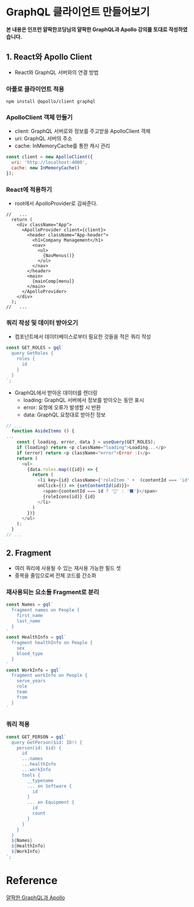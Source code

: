 

# GraphQL 클라이언트 만들어보기

**본 내용은 인프런 얄팍한코딩님의 얄팍한 GraphQL과 Apollo 강의를 토대로 작성하였습니다.**



## 1. React와 Apollo Client

* React와 GraphQL 서버와의 연결 방법

### 아폴로 클라이언트 적용

```shell
npm install @apollo/client graphql
```



### ApolloClient 객체 만들기

* client: GraphQL 서버로와 정보를 주고받을 ApolloClient 객체
* uri: GraphQL 서버의 주소
* cache: InMemoryCache를 통한 캐시 관리

```javascript
const client = new ApolloClient({
  uri: 'http://localhost:4000',
  cache: new InMemoryCache()
});
```



### React에 적용하기

* root에서 ApolloProvider로 감싸준다.

```react
//   ...
  return (
    <div className="App">
      <ApolloProvider client={client}>
        <header className="App-header">
          <h1>Company Management</h1>
          <nav>
            <ul>
              {NavMenus()}
            </ul>
          </nav>
        </header>
        <main>
          {mainComp[menu]}
        </main>
      </ApolloProvider>
    </div>
  );
//   ...
```



### 쿼리 작성 및 데이터 받아오기

* 컴포넌트에서 데이터베이스로부터 필요한 것들을 적은 쿼리 작성

```javascript
const GET_ROLES = gql`
  query GetRoles {
    roles {
      id
    }
  }
`;
```

* GraphQL에서 받아온 데이터를 렌더링
  * loading: GraphQL 서버에서 정보를 받아오는 동안 표시
  * error: 요청에 오류가 발생할 시 반환
  * data: GraphQL 요청대로 받아진 정보

```JavaScript
// ...
  function AsideItems () {
...
    const { loading, error, data } = useQuery(GET_ROLES);
    if (loading) return <p className="loading">Loading...</p>
    if (error) return <p className="error">Error :(</p>
    return (
      <ul>
        {data.roles.map(({id}) => {
          return (
            <li key={id} className={'roleItem ' +  (contentId === 'id' ? 'on' : '')}
            onClick={() => {setContentId(id)}}>
              <span>{contentId === id ? '🔲' : '⬛'}</span>
              {roleIcons[id]} {id}
            </li>
          )
        })}
      </ul>
    );
  }
// ...
```



## 2. Fragment

* 여러 쿼리에 사용될 수 있는 재사용 가능한 필드 셋
* 중복을 줄임으로써 전체 코드를 간소화



### 재사용되는 요소들 Fragment로 분리

```JavaScript
const Names = gql`
  fragment names on People {
    first_name
    last_name
  }
`
const HealthInfo = gql`
  fragment healthInfo on People {
    sex
    blood_type
  }
`
const WorkInfo = gql`
  fragment workInfo on People {
    serve_years
    role
    team
    from
  }
`
```



### 쿼리 적용

```JavaScript
const GET_PERSON = gql`
  query GetPerson($id: ID!) {
    person(id: $id) {
      id
      ...names
      ...healthInfo
      ...workInfo
      tools {
        __typename
        ... on Software {
          id
        }
        ... on Equipment {
          id
          count
        }
      }
    }
  }
  ${Names}
  ${HealthInfo}
  ${WorkInfo}
`;
```




# Reference

[얄팍한 GraphQL과 Apollo](https://www.inflearn.com/course/얄팍한-graphql-apollo/dashboard)

